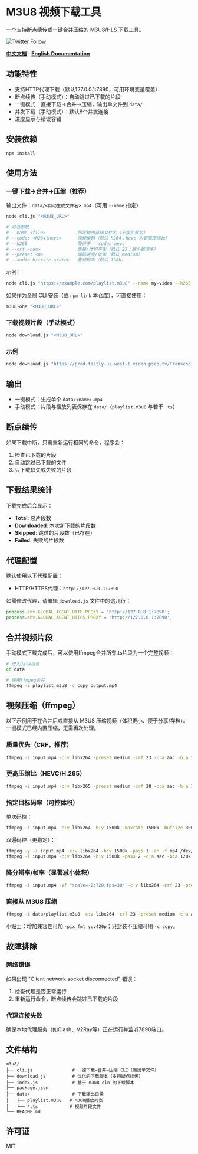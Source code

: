 # M3U8 视频下载工具

一个支持断点续传或一键合并压缩的 M3U8/HLS 下载工具。

[![Twitter Follow](https://img.shields.io/twitter/follow/thejoven_com?style=social)](https://x.com/thejoven_com)

**[中文文档](README_zh.md)** | **[English Documentation](README.md)**

## 功能特性

- 支持HTTP代理下载（默认127.0.0.1:7890，可用环境变量覆盖）
- 断点续传（手动模式）：自动跳过已下载的片段
- 一键模式：直接下载→合并→压缩，输出单文件到 `data/`
- 并发下载（手动模式）：默认8个并发连接
- 进度显示与错误容错

## 安装依赖

```bash
npm install
```

## 使用方法

### 一键下载→合并→压缩（推荐）

输出文件：`data/<自动生成文件名>.mp4`（可用 `--name` 指定）

```bash
node cli.js "<M3U8_URL>"

# 可选参数
# --name <file>            指定输出基础文件名（不含扩展名）
# --codec <h264|hevc>      视频编码（默认 h264；hevc 为更高压缩比）
# --h265                   等价于 --codec hevc
# --crf <num>              质量/体积平衡（默认 23；越小越清晰）
# --preset <p>             编码速度/效率（默认 medium）
# --audio-bitrate <rate>   音频码率（默认 128k）
```

示例：

```bash
node cli.js "https://example.com/playlist.m3u8" --name my-video --h265 --crf 26 --preset slow
```

如果作为全局 CLI 安装（或 `npm link` 本仓库），可直接使用：

```bash
m3u8-one "<M3U8_URL>"
```

### 下载视频片段（手动模式）

```bash
node download.js "<M3U8_URL>"
```

### 示例

```bash
node download.js "https://prod-fastly-us-west-1.video.pscp.tv/Transcoding/v1/hls/o6U3UX5qItJ7V-Jmh9HGBb7uuyNgUHZnemnmw-l24VrxJ2Q5ytrb9q_39wwQVGPdsAGqDXXdy85iKfpfGbvybA/transcode/us-west-1/periscope-replay-direct-prod-us-west-1-public/eyJhbGciOiJIUzI1NiIsInR5cCI6IkpXVCIsInZlcnNpb24iOiIyIn0.eyJFbmNvZGVyU2V0dGluZyI6ImVuY29kZXJfc2V0dGluZ18xMDgwcDYwXzEwIiwiSGVpZ2h0IjoxMDgwLCJIaWdoRnJhbWVSYXRlIjp0cnVlLCJLYnBzIjo4MDAwLCJXaWR0aCI6MTkyMH0.OBq8EsoF4c8ydlmfZFxJzACPHYFjmjUaSER2wvsfHso/playlist_16685069917841765633.m3u8?type=replay"
```

## 输出

- 一键模式：生成单个 `data/<name>.mp4`
- 手动模式：片段与播放列表保存在 `data/`（`playlist.m3u8` 与若干 `.ts`）

## 断点续传

如果下载中断，只需重新运行相同的命令，程序会：
1. 检查已下载的片段
2. 自动跳过已下载的文件
3. 只下载缺失或失败的片段

## 下载结果统计

下载完成后会显示：
- **Total**: 总片段数
- **Downloaded**: 本次新下载的片段数
- **Skipped**: 跳过的片段数（已存在）
- **Failed**: 失败的片段数

## 代理配置

默认使用以下代理配置：
- HTTP/HTTPS代理：`http://127.0.0.1:7890`

如需修改代理，请编辑 `download.js` 文件中的这几行：

```javascript
process.env.GLOBAL_AGENT_HTTP_PROXY = 'http://127.0.0.1:7890';
process.env.GLOBAL_AGENT_HTTPS_PROXY = 'http://127.0.0.1:7890';
```

## 合并视频片段

手动模式下载完成后，可以使用ffmpeg合并所有.ts片段为一个完整视频：

```bash
# 进入data目录
cd data

# 使用ffmpeg合并
ffmpeg -i playlist.m3u8 -c copy output.mp4
```

## 视频压缩（ffmpeg）

以下示例用于在合并后或直接从 M3U8 压缩视频（体积更小、便于分享/存档）。一键模式已经内置压缩，无需再次处理。

### 质量优先（CRF，推荐）

```bash
ffmpeg -i input.mp4 -c:v libx264 -preset medium -crf 23 -c:a aac -b:a 128k -movflags +faststart output.mp4
```

### 更高压缩比（HEVC/H.265）

```bash
ffmpeg -i input.mp4 -c:v libx265 -preset medium -crf 28 -c:a aac -b:a 128k output-hevc.mp4
```

### 指定目标码率（可控体积）

单次码控：

```bash
ffmpeg -i input.mp4 -c:v libx264 -b:v 1500k -maxrate 1500k -bufsize 3000k -c:a aac -b:a 128k output-1500k.mp4
```

双遍码控（更稳定）：

```bash
ffmpeg -y -i input.mp4 -c:v libx264 -b:v 1500k -pass 1 -an -f mp4 /dev/null
ffmpeg -i input.mp4 -c:v libx264 -b:v 1500k -pass 2 -c:a aac -b:a 128k -movflags +faststart output-2pass.mp4
```

### 降分辨率/帧率（显著减小体积）

```bash
ffmpeg -i input.mp4 -vf "scale=-2:720,fps=30" -c:v libx264 -crf 23 -preset medium -c:a aac -b:a 128k output-720p.mp4
```

### 直接从 M3U8 压缩

```bash
ffmpeg -i data/playlist.m3u8 -c:v libx264 -crf 23 -preset medium -c:a aac -b:a 128k output.mp4
```

小贴士：增加兼容性可加 `-pix_fmt yuv420p`；只封装不压缩可用 `-c copy`。

## 故障排除

### 网络错误

如果出现 "Client network socket disconnected" 错误：
1. 检查代理是否正常运行
2. 重新运行命令，断点续传会跳过已下载的片段

### 代理连接失败

确保本地代理服务（如Clash、V2Ray等）正在运行并监听7890端口。

## 文件结构

```
m3u8/
├── cli.js               # 一键下载→合并→压缩 CLI（输出单文件）
├── download.js          # 优化的下载脚本（支持断点续传）
├── index.js             # 基于 m3u8-dln 的下载脚本
├── package.json
├── data/                # 下载输出目录
│   ├── playlist.m3u8   # M3U8播放列表
│   └── *.ts            # 视频片段文件
└── README.md
```

## 许可证

MIT

